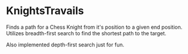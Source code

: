 KnightsTravails  
===============  
  
Finds a path for a Chess Knight from it's position to a given end position.  
Utilizes breadth-first search to find the shortest path to the target.

Also implemented depth-first search just for fun.